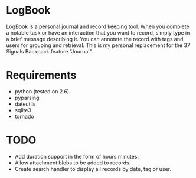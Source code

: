 # LogBook

LogBook is a personal journal and record keeping tool. When you complete a notable
task or have an interaction that you want to record, simply type in a brief message
describing it. You can annotate the record with tags and users for grouping and
retrieval. This is my personal replacement for the 37 Signals Backpack feature
"Journal".

# Requirements

* python (tested on 2.6)
* pyparsing
* dateutils
* sqlite3
* tornado

# TODO

* Add duration support in the form of hours:minutes.
* Allow attachment blobs to be added to records.
* Create search handler to display all records by date, tag or user.
